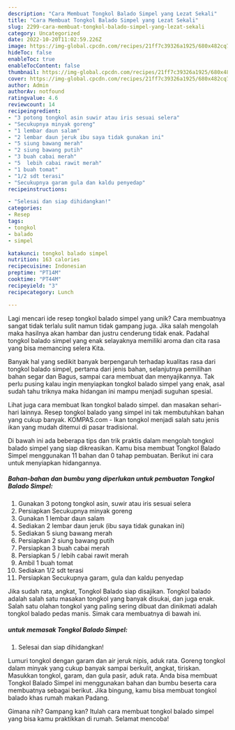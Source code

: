 ```yaml
---
description: "Cara Membuat Tongkol Balado Simpel yang Lezat Sekali"
title: "Cara Membuat Tongkol Balado Simpel yang Lezat Sekali"
slug: 2299-cara-membuat-tongkol-balado-simpel-yang-lezat-sekali
category: Uncategorized
date: 2022-10-20T11:02:59.226Z
image: https://img-global.cpcdn.com/recipes/21ff7c39326a1925/680x482cq70/tongkol-balado-simpel-foto-resep-utama.jpg
hideToc: false
enableToc: true
enableTocContent: false
thumbnail: https://img-global.cpcdn.com/recipes/21ff7c39326a1925/680x482cq70/tongkol-balado-simpel-foto-resep-utama.jpg
cover: https://img-global.cpcdn.com/recipes/21ff7c39326a1925/680x482cq70/tongkol-balado-simpel-foto-resep-utama.jpg
author: Admin
authorAv: notfound
ratingvalue: 4.6
reviewcount: 14
recipeingredient:
- "3 potong tongkol asin suwir atau iris sesuai selera"
- "Secukupnya minyak goreng"
- "1 lembar daun salam"
- "2 lembar daun jeruk ibu saya tidak gunakan ini"
- "5 siung bawang merah"
- "2 siung bawang putih"
- "3 buah cabai merah"
- "5  lebih cabai rawit merah"
- "1 buah tomat"
- "1/2 sdt terasi"
- "Secukupnya garam gula dan kaldu penyedap"
recipeinstructions:

- "Selesai dan siap dihidangkan!"
categories:
- Resep
tags:
- tongkol
- balado
- simpel

katakunci: tongkol balado simpel 
nutrition: 163 calories
recipecuisine: Indonesian
preptime: "PT14M"
cooktime: "PT44M"
recipeyield: "3"
recipecategory: Lunch

---
```





Lagi mencari ide resep tongkol balado simpel yang unik? Cara membuatnya sangat tidak terlalu sulit namun tidak gampang juga. Jika salah mengolah maka hasilnya akan hambar dan justru cenderung tidak enak. Padahal tongkol balado simpel yang enak selayaknya memiliki aroma dan cita rasa yang bisa memancing selera Kita.





Banyak hal yang sedikit banyak berpengaruh terhadap kualitas rasa dari tongkol balado simpel, pertama dari jenis bahan, selanjutnya pemilihan bahan segar dan Bagus, sampai cara membuat dan menyajikannya. Tak perlu pusing kalau ingin menyiapkan tongkol balado simpel yang enak,      asal sudah tahu triknya maka hidangan ini mampu menjadi suguhan spesial.














Lihat juga cara membuat Ikan tongkol balado simpel. dan masakan sehari-hari lainnya. Resep tongkol balado yang simpel ini tak membutuhkan bahan yang cukup banyak. KOMPAS.com - Ikan tongkol menjadi salah satu jenis ikan yang mudah ditemui di pasar tradisional.






Di bawah ini ada beberapa tips dan trik praktis dalam mengolah tongkol balado simpel yang siap dikreasikan. Kamu bisa membuat Tongkol Balado Simpel menggunakan 11 bahan dan 0 tahap pembuatan. Berikut ini cara untuk menyiapkan hidangannya.

<!--inarticleads1-->

##### Bahan-bahan dan bumbu yang diperlukan untuk pembuatan Tongkol Balado Simpel:

1. Gunakan 3 potong tongkol asin, suwir atau iris sesuai selera
1. Persiapkan Secukupnya minyak goreng
1. Gunakan 1 lembar daun salam
1. Sediakan 2 lembar daun jeruk (ibu saya tidak gunakan ini)
1. Sediakan 5 siung bawang merah
1. Persiapkan 2 siung bawang putih
1. Persiapkan 3 buah cabai merah
1. Persiapkan 5 / lebih cabai rawit merah
1. Ambil 1 buah tomat
1. Sediakan 1/2 sdt terasi
1. Persiapkan Secukupnya garam, gula dan kaldu penyedap


Jika sudah rata, angkat, Tongkol Balado siap disajikan. Tongkol balado adalah salah satu masakan tongkol yang banyak disukai, dan juga enak. Salah satu olahan tongkol yang paling sering dibuat dan dinikmati adalah tongkol balado pedas manis. Simak cara membuatnya di bawah ini. 

<!--inarticleads2-->

#####  untuk memasak Tongkol Balado Simpel:


1. Selesai dan siap dihidangkan!

Lumuri tongkol dengan garam dan air jeruk nipis, aduk rata. Goreng tongkol dalam minyak yang cukup banyak sampai berkulit, angkat, tiriskan. Masukkan tongkol, garam, dan gula pasir, aduk rata. Anda bisa membuat Tongkol Balado Simpel ini menggunakan bahan dan bumbu beserta cara membuatnya sebagai berikut. Jika bingung, kamu bisa membuat tongkol balado khas rumah makan Padang. 

Gimana nih? Gampang kan? Itulah cara membuat tongkol balado simpel yang bisa kamu praktikkan di rumah. Selamat mencoba!
